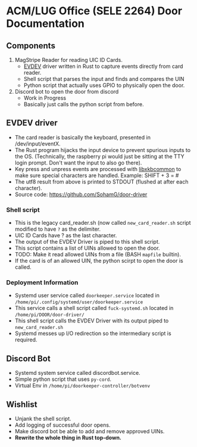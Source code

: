 # ACM/LUG Office (SELE 2264) Door Documentation

## Components

1. MagStripe Reader for reading UIC ID Cards.
   - [EVDEV](https://en.wikipedia.org/wiki/Evdev) driver written in Rust
     to capture events directly from card reader.
   - Shell script that parses the input and finds and compares the UIN
   - Python script that actually uses GPIO to physically open the door.
2. Discord bot to open the door from discord
   - Work in Progress
   - Basically just calls the python script from before.

## EVDEV driver

- The card reader is basically the keyboard, presented in /dev/input/eventX.
- The Rust program hijacks the input device to prevent spurious inputs to the OS.
  (Technically, the raspberry pi would just be sitting at the TTY login prompt. Don't want
  the input to also go there).
- Key press and unpress events are processed with [libxkbcommon](https://xkbcommon.org/)
  to make sure special characters are handled. Example: SHIFT + 3 = #
- The utf8 result from above is printed to STDOUT (flushed at after each character).
- Source code: https://github.com/SohamG/door-driver

### Shell script

- This is the legacy card_reader.sh (now called `new_card_reader.sh` script modified to have `?` as the delimiter.
- UIC ID Cards have ? as the last character.
- The output of the EVDEV Driver is piped to this shell script.
- This script contains a list of UINs allowed to open the door.
- TODO: Make it read allowed UINs from a file (BASH `mapfile` builtin).
- If the card is of an allowed UIN, the python scirpt to open the door is called.

### Deployment Information

- Systemd user service called `doorkeeper.service` located in `/home/pi/.config/systemd/user/doorkeeper.service`
- This service calls a shell script called `fuck-systemd.sh` located in `/home/pi/DOOR/door-driver/`
- This shell script calls the EVDEV Driver with its output piped to `new_card_reader.sh`
- Systemd messes up I/O redirection so the intermediary script is required.

## Discord Bot

- Systemd system service called discordbot.service.
- Simple python script that uses `py-cord`.
- Virtual Env in `/home/pi/doorkeeper-controller/botvenv`

## Wishlist

- Unjank the shell script.
- Add logging of successful door opens.
- Make discord bot be able to add and remove approved UINs.
- **Rewrite the whole thing in Rust top-down.**
